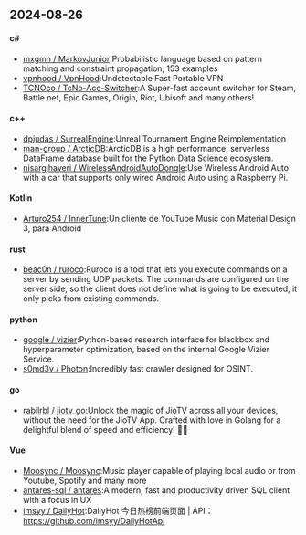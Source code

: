 ## 2024-08-26
#### c#
* [mxgmn / MarkovJunior](https://github.com/mxgmn/MarkovJunior):Probabilistic language based on pattern matching and constraint propagation, 153 examples
* [vpnhood / VpnHood](https://github.com/vpnhood/VpnHood):Undetectable Fast Portable VPN
* [TCNOco / TcNo-Acc-Switcher](https://github.com/TCNOco/TcNo-Acc-Switcher):A Super-fast account switcher for Steam, Battle.net, Epic Games, Origin, Riot, Ubisoft and many others!
#### c++
* [dpjudas / SurrealEngine](https://github.com/dpjudas/SurrealEngine):Unreal Tournament Engine Reimplementation
* [man-group / ArcticDB](https://github.com/man-group/ArcticDB):ArcticDB is a high performance, serverless DataFrame database built for the Python Data Science ecosystem.
* [nisargjhaveri / WirelessAndroidAutoDongle](https://github.com/nisargjhaveri/WirelessAndroidAutoDongle):Use Wireless Android Auto with a car that supports only wired Android Auto using a Raspberry Pi.
#### Kotlin
* [Arturo254 / InnerTune](https://github.com/Arturo254/InnerTune):Un cliente de YouTube Music con Material Design 3, para Android
#### rust
* [beac0n / ruroco](https://github.com/beac0n/ruroco):Ruroco is a tool that lets you execute commands on a server by sending UDP packets. The commands are configured on the server side, so the client does not define what is going to be executed, it only picks from existing commands.
#### python
* [google / vizier](https://github.com/google/vizier):Python-based research interface for blackbox and hyperparameter optimization, based on the internal Google Vizier Service.
* [s0md3v / Photon](https://github.com/s0md3v/Photon):Incredibly fast crawler designed for OSINT.
#### go
* [rabilrbl / jiotv_go](https://github.com/rabilrbl/jiotv_go):Unlock the magic of JioTV across all your devices, without the need for the JioTV App. Crafted with love in Golang for a delightful blend of speed and efficiency! 🌟✨
#### Vue
* [Moosync / Moosync](https://github.com/Moosync/Moosync):Music player capable of playing local audio or from Youtube, Spotify and many more
* [antares-sql / antares](https://github.com/antares-sql/antares):A modern, fast and productivity driven SQL client with a focus in UX
* [imsyy / DailyHot](https://github.com/imsyy/DailyHot):DailyHot 今日热榜前端页面 | API：https://github.com/imsyy/DailyHotApi

